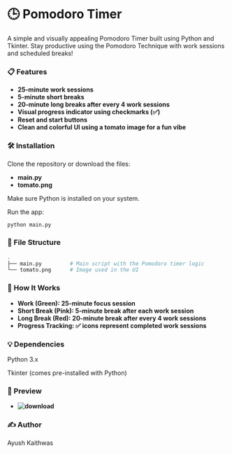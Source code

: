 # 🕒 Pomodoro Timer
A simple and visually appealing Pomodoro Timer built using Python and Tkinter. Stay productive using the Pomodoro Technique with work sessions and scheduled breaks!


### 📋 Features
- **25-minute work sessions**
- **5-minute short breaks**
- **20-minute long breaks after every 4 work sessions**
- **Visual progress indicator using checkmarks (✅)**
- **Reset and start buttons**
- **Clean and colorful UI using a tomato image for a fun vibe**

### 🛠️ Installation
Clone the repository or download the files:
- **main.py**
- **tomato.png**

Make sure Python is installed on your system.

Run the app:
```bash
python main.py
```

### 📁 File Structure
```bash
.
├── main.py         # Main script with the Pomodoro timer logic
└── tomato.png      # Image used in the UI
```

### 🧠 How It Works
- **Work (Green): 25-minute focus session**
- **Short Break (Pink): 5-minute break after each work session**
- **Long Break (Red): 20-minute break after every 4 work sessions**
- **Progress Tracking: ✅ icons represent completed work sessions**

### 💡 Dependencies
Python 3.x

Tkinter (comes pre-installed with Python)

### 📸 Preview
- **![download](https://github.com/user-attachments/assets/1fc35424-c0ec-4aed-82fd-3f7714ac5836)**


### ✍️ Author
Ayush Kaithwas
